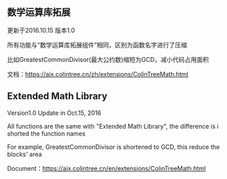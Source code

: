 ## 数学运算库拓展

更新于2016.10.15 版本1.0

所有功能与“数学运算库拓展组件”相同，区别为函数名字进行了压缩

比如GreatestCommonDivisor(最大公约数)缩短为GCD，减小代码占用面积

文档：https://aix.colintree.cn/zh/extensions/ColinTreeMath.html



## Extended Math Library
 
Version1.0 Update in Oct.15, 2016

All functions are the same with "Extended Math Library", the difference is i shorted the function names

For example, GreatestCommonDivisor is shortened to GCD, this reduce the blocks' area

Document：https://aix.colintree.cn/en/extensions/ColinTreeMath.html
